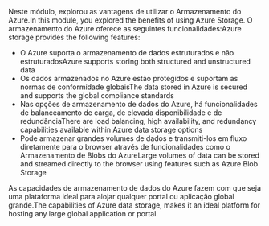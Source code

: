 <span data-ttu-id="d385d-101">Neste módulo, explorou as vantagens de utilizar o Armazenamento do Azure.</span><span class="sxs-lookup"><span data-stu-id="d385d-101">In this module, you explored the benefits of using Azure Storage.</span></span> <span data-ttu-id="d385d-102">O armazenamento do Azure oferece as seguintes funcionalidades:</span><span class="sxs-lookup"><span data-stu-id="d385d-102">Azure storage provides the following features:</span></span>

* <span data-ttu-id="d385d-103">O Azure suporta o armazenamento de dados estruturados e não estruturados</span><span class="sxs-lookup"><span data-stu-id="d385d-103">Azure supports storing both structured and unstructured data</span></span>
* <span data-ttu-id="d385d-104">Os dados armazenados no Azure estão protegidos e suportam as normas de conformidade globais</span><span class="sxs-lookup"><span data-stu-id="d385d-104">The data stored in Azure is secured and supports the global compliance standards</span></span>
* <span data-ttu-id="d385d-105">Nas opções de armazenamento de dados do Azure, há funcionalidades de balanceamento de carga, de elevada disponibilidade e de redundância</span><span class="sxs-lookup"><span data-stu-id="d385d-105">There are load balancing, high availability, and redundancy capabilities available within Azure data storage options</span></span>
* <span data-ttu-id="d385d-106">Pode armazenar grandes volumes de dados e transmiti-los em fluxo diretamente para o browser através de funcionalidades como o Armazenamento de Blobs do Azure</span><span class="sxs-lookup"><span data-stu-id="d385d-106">Large volumes of data can be stored and streamed directly to the browser using features such as Azure Blob Storage</span></span>

<span data-ttu-id="d385d-107">As capacidades de armazenamento de dados do Azure fazem com que seja uma plataforma ideal para alojar qualquer portal ou aplicação global grande.</span><span class="sxs-lookup"><span data-stu-id="d385d-107">The capabilities of Azure data storage, makes it an ideal platform for hosting any large global application or portal.</span></span>